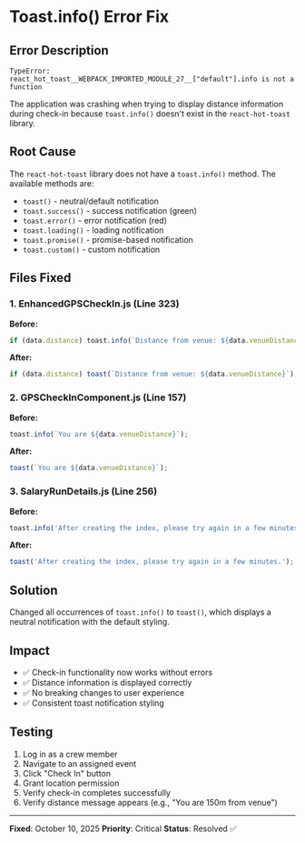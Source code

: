 # Toast.info() Error Fix

## Error Description
```
TypeError: react_hot_toast__WEBPACK_IMPORTED_MODULE_27__["default"].info is not a function
```

The application was crashing when trying to display distance information during check-in because `toast.info()` doesn't exist in the `react-hot-toast` library.

## Root Cause
The `react-hot-toast` library does not have a `toast.info()` method. The available methods are:
- `toast()` - neutral/default notification
- `toast.success()` - success notification (green)
- `toast.error()` - error notification (red)
- `toast.loading()` - loading notification
- `toast.promise()` - promise-based notification
- `toast.custom()` - custom notification

## Files Fixed

### 1. EnhancedGPSCheckIn.js (Line 323)
**Before:**
```javascript
if (data.distance) toast.info(`Distance from venue: ${data.venueDistance}`);
```

**After:**
```javascript
if (data.distance) toast(`Distance from venue: ${data.venueDistance}`);
```

### 2. GPSCheckInComponent.js (Line 157)
**Before:**
```javascript
toast.info(`You are ${data.venueDistance}`);
```

**After:**
```javascript
toast(`You are ${data.venueDistance}`);
```

### 3. SalaryRunDetails.js (Line 256)
**Before:**
```javascript
toast.info('After creating the index, please try again in a few minutes.');
```

**After:**
```javascript
toast('After creating the index, please try again in a few minutes.');
```

## Solution
Changed all occurrences of `toast.info()` to `toast()`, which displays a neutral notification with the default styling.

## Impact
- ✅ Check-in functionality now works without errors
- ✅ Distance information is displayed correctly
- ✅ No breaking changes to user experience
- ✅ Consistent toast notification styling

## Testing
1. Log in as a crew member
2. Navigate to an assigned event
3. Click "Check In" button
4. Grant location permission
5. Verify check-in completes successfully
6. Verify distance message appears (e.g., "You are 150m from venue")

---
**Fixed**: October 10, 2025
**Priority**: Critical
**Status**: Resolved ✅
